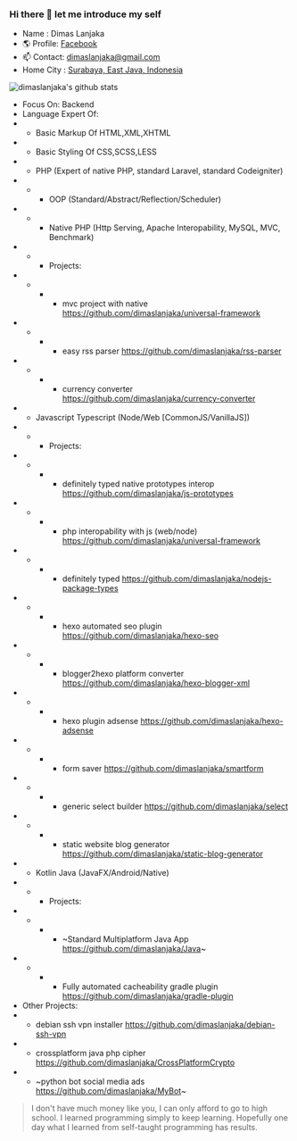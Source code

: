 ### Hi there 👋 let me introduce my self

- Name : Dimas Lanjaka 
- 🌎 Profile: [Facebook](https://facebook.com/dimaslanjaka1)
- 📫 Contact: [dimaslanjaka@gmail.com](mailto:dimaslanjaka@gmail.com)
- Home City : [Surabaya, East Java, Indonesia](https://www.google.com/maps/place/Surabaya,+Surabaya+City,+East+Java/@-7.2754438,112.6426424,12z/data=!3m1!4b1!4m5!3m4!1s0x2dd7fbf8381ac47f:0x3027a76e352be40!8m2!3d-7.2574719!4d112.7520883)

![dimaslanjaka's github stats](https://github-readme-stats.vercel.app/api?username=dimaslanjaka&show_icons=true&custom_title=dimaslanjaka%27s%20GitHub%20Stats:)

- Focus On: Backend
- Language Expert Of:
- - Basic Markup Of HTML,XML,XHTML
- - Basic Styling Of CSS,SCSS,LESS
- - PHP (Expert of native PHP, standard Laravel, standard Codeigniter)
- - - OOP (Standard/Abstract/Reflection/Scheduler)
- - - Native PHP (Http Serving, Apache Interopability, MySQL, MVC, Benchmark)
- - - Projects:
- - - - mvc project with native https://github.com/dimaslanjaka/universal-framework
- - - - easy rss parser https://github.com/dimaslanjaka/rss-parser
- - - - currency converter https://github.com/dimaslanjaka/currency-converter
- - Javascript Typescript (Node/Web [CommonJS/VanillaJS])
- - - Projects:
- - - - definitely typed native prototypes interop https://github.com/dimaslanjaka/js-prototypes
- - - - php interopability with js (web/node) https://github.com/dimaslanjaka/universal-framework
- - - - definitely typed https://github.com/dimaslanjaka/nodejs-package-types
- - - - hexo automated seo plugin https://github.com/dimaslanjaka/hexo-seo
- - - - blogger2hexo platform converter https://github.com/dimaslanjaka/hexo-blogger-xml
- - - - hexo plugin adsense https://github.com/dimaslanjaka/hexo-adsense
- - - - form saver https://github.com/dimaslanjaka/smartform
- - - - generic select builder https://github.com/dimaslanjaka/select
- - - - static website blog generator https://github.com/dimaslanjaka/static-blog-generator
- - Kotlin Java (JavaFX/Android/Native)
- - - Projects:
- - - - ~Standard Multiplatform Java App https://github.com/dimaslanjaka/Java~
- - - - Fully automated cacheability gradle plugin https://github.com/dimaslanjaka/gradle-plugin
- Other Projects:
- - debian ssh vpn installer https://github.com/dimaslanjaka/debian-ssh-vpn
- - crossplatform java php cipher https://github.com/dimaslanjaka/CrossPlatformCrypto
- - ~python bot social media ads https://github.com/dimaslanjaka/MyBot~

> I don't have much money like you, I can only afford to go to high school. I learned programming simply to keep learning. Hopefully one day what I learned from self-taught programming has results.
